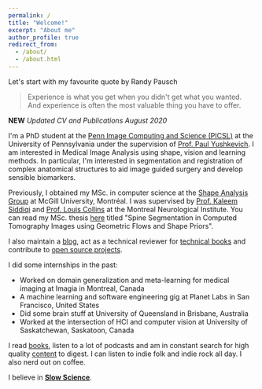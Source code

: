 ```yaml
---
permalink: /
title: "Welcome!"
excerpt: "About me"
author_profile: true
redirect_from: 
  - /about/
  - /about.html
---
```


Let's start with my favourite quote by Randy Pausch
> Experience is what you get when you didn't get what you wanted.
> And experience is often the most valuable thing you have to offer.

**NEW** *Updated CV and Publications August 2020*

I'm a PhD student at the [Penn Image Computing and Science (PICSL)](http://picsl.upenn.edu/) at the University of Pennsylvania  under the supervision of [Prof. Paul Yushkevich](http://picsl.upenn.edu/people-staff-james-c-gee/faculty-staff/paul-yushkevich/). I am interested in Medical Image Analysis using shape, vision and learning methods. In particular, I'm interested in segmentation and registration of complex anatomical structures to aid image guided surgery and develop sensible biomarkers.

Previously, I obtained my MSc. in computer science at the [Shape Analysis Group](http://www.cim.mcgill.ca/~shape/) at McGill University, Montréal. I was supervised by [Prof. Kaleem Siddiqi](http://www.cim.mcgill.ca/~siddiqi/) and [Prof. Louis Collins](http://nist.mni.mcgill.ca/) at the Montreal Neurological Institute. You can read my MSc. thesis [here](https://escholarship.mcgill.ca/concern/theses/4b29bb21t) titled "Spine Segmentation in Computed
Tomography Images using Geometric Flows and Shape Priors".

I also maintain a [blog](https://pulkit-khandelwal.github.io/blog/), act as a technical reviewer for [technical books](https://github.com/TrainingByPackt/Applied-Supervised-Learning-with-R/tree/master/Lesson07) and contribute to [open source projects](https://github.com/Pulkit-Khandelwal/Reinforcement-Learning-Notebooks).

I did some internships in the past:
* Worked on domain generalization and meta-learning for medical imaging at Imagia in Montreal, Canada
* A machine learning and software engineering gig at Planet Labs in San Francisco, United States
* Did some brain stuff at University of Queensland in Brisbane, Australia
* Worked at the intersection of HCI and computer vision at University of Saskatchewan, Saskatoon, Canada


I read [books](https://pulkit-khandelwal.github.io/reading-list/), listen to a lot of podcasts and am in constant search for high quality [content](https://pulkit-khandelwal.github.io/websites/) to digest. I can listen to indie folk and indie rock all day. I also nerd out on coffee.

I believe in [**Slow Science**](http://slow-science.org/).
